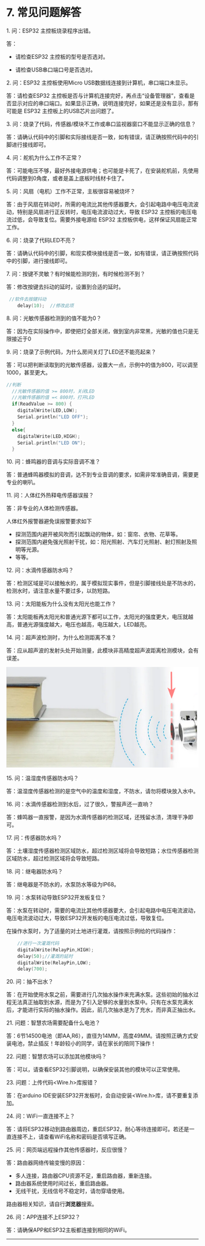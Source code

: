 # 7. 常见问题解答

1\. 问：ESP32 主控板烧录程序出错。

答：

- 请检查ESP32 主控板的型号是否选对。

- 请检查USB串口端口号是否选对。

2\. 问：ESP32 主控板使用Micro USB数据线连接到计算机，串口端口未显示。

答：请检查ESP32 主控板是否与计算机连接完好，再点击“设备管理器”，查看是否显示对应的串口端口。如果显示正确，说明连接完好，如果还是没有显示，那有可能是 ESP32 主控板上的USB芯片出问题了。

3\. 问：烧录了代码，传感器/模块不工作或串口监视器窗口不能显示正确的信息？

答：请确认代码中的引脚和实际接线是否一致，如有错误，请正确按照代码中的引脚进行接线即可。

4\. 问：舵机为什么工作不正常？

答：可能电压不够，最好外接电源供电；也可能是卡死了，在安装舵机前，先使用代码调整到0角度，或者是盖上底板时线材卡住了。

5\. 问：风扇（电机）工作不正常，主板很容易被烧坏？

答：由于风扇在转动时，所需的电流比其他传感器要大，会引起电路中电压电流波动，特别是风扇进行正反转时，电压电流波动过大，导致 ESP32 主控板的电压电流过低，会导致复位。需要外接电源给 ESP32 主控板供电，这样保证风扇能正常工作。

6\. 问：烧录了代码LED不亮？

答：请确认代码中的引脚，和现实模块接线是否一致，如有错误，请正确按照代码中的引脚，进行接线即可。


7\. 问：按键不灵敏？有时候能检测的到，有时候检测不到？

答：修改按键去抖动的延时，设置到合适的延时。

```c++
 //软件去按键抖动
    delay(10);  //修改此项
```

8\. 问：光敏传感器检测到的值不能为0？

答：因为在实际操作中，即使把灯全部关闭，做到室内非常黑，光敏的值也只是无限接近于0

9\. 问：烧录了示例代码，为什么房间关灯了LED还不能亮起来？

答：可以把判断读取到的光敏传感器，设置大一点，示例中的值为800，可以调至1000，甚至更大。

```c++
//判断
  //光敏传感器的值 >= 800时，关闭LED
  //光敏传感器的值 =< 800时，打开LED
  if(ReadValue >= 800) {
    digitalWrite(LED,LOW);
    Serial.println("LED OFF");
  }
  else{
    digitalWrite(LED,HIGH);
    Serial.println("LED ON");
  }
```
10\. 问：蜂鸣器的音调与实际音调不准？

答：普通蜂鸣器模拟的音调，达不到专业音调的要求，如需非常准确音调，需要更专业的喇叭。

11\. 问：人体红外热释电传感器误报？

答：非专业的人体检测传感器。

人体红外报警器避免误报警要求如下

- 探测范围内避开被风吹而引起飘动的物体，如：窗帘、衣物、花草等。
- 探测范围内避免强光照射干扰，如：阳光照射、汽车灯光照射、射灯照射及照明等光源。
- 等等。

12\. 问：水滴传感器防水吗？

答：检测区域是可以接触水的，属于模拟现实事件，但是引脚接线处是不防水的，检测水时，请注意水量不要过多，以防短路。


13\. 问：太阳能板为什么没有太阳光也能工作？

答：太阳能板再太阳光和普通光源下都可以工作，太阳光的强度更大，电压就越高，普通光源强度越大，电压也越高，电压越大，LED越亮。

14\. 问：超声波检测时，为什么检测距离不准？

答：应从超声波的发射头处开始测量，此模块非高精度超声波距离检测模块，会有误差。

![Img](./media/cou69.png)

15\. 问：温湿度传感器防水吗？

答：温湿度传感器检测的是空气中的温度和湿度，不防水，请勿将模块放入水中。

16\. 问：水滴传感器检测到水后，过了很久，警报声还一直响？

答：蜂鸣器一直报警，是因为水滴传感器的检测区域，还残留水渍，清理干净即可。

17\. 问：传感器防水吗？

答：土壤湿度传感器检测区域防水，超过检测区域将会导致短路；水位传感器检测区域防水，超过检测区域将会导致短路。

18\. 问：继电器防水吗？

答：继电器是不防水的，水泵防水等级为IP68。


19\. 问：水泵转动导致ESP32开发板复位？

答：水泵在转动时，需要的电流比其他传感器要大，会引起电路中电压电流波动，电压电流波动过大，导致ESP32开发板的电压电流过低，导致复位。

在操作水泵时，为了适量的对土地进行灌溉，请按照示例给的代码操作：

```c++
	//进行一次灌溉代码
	digitalWrite(RelayPin,HIGH);
    delay(50);//灌溉的延时
    digitalWrite(RelayPin,LOW);
    delay(700);
```

20\. 问：抽不出水？

答：在开始使用水泵之前，需要进行几次抽水操作来充满水泵。这些初始的抽水过程无法真正抽取到水源，而是为了引入足够的水量到水泵中。只有在水泵充满水后，才能进行实际的抽水操作。因此，前几次抽水是为了充水，而非真正抽出水。

21\. 问题：智慧农场需要配备什么电池？

答：6节14500电池（即AA,R6），直径为14MM，高度49MM。请按照正确方式安装电池，禁止插反！年龄较小的同学，请在家长的陪同下操作！

22\. 问题：智慧农场可以添加其他模块吗？

答：可以，请查看ESP32引脚说明，以确保安装其他的模块可以正常使用。

23\. 问题：上传代码<Wire.h>库报错？

答：在arduino IDE安装ESP32开发板时，会自动安装<Wire.h>库，请不要重复添加。

24\. 问：WiFi一直连接不上？

答：请将ESP32移动到路由器周边，重启ESP32，耐心等待连接即可。若还是一直连接不上，请查看WiFi名称和密码是否填写正确。

25\. 问：网页端远程操作其他传感器时，反应很慢？

答：路由器网络传输变慢的原因：

- 多人连接，路由器CPU资源不足，重启路由器，重新连接。
- 路由器系统使用时间过长，重启路由器。
- 无线干扰，无线信号不稳定时，请勿穿墙使用。

路由器相关知识，请自行**浏览器**搜索。

26\. 问：APP连接不上ESP32？

答：请确保APP和ESP32主板都连接到相同的WiFi。

------

